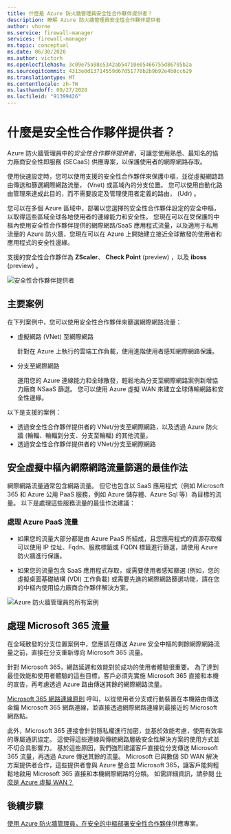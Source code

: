 ```yaml
---
title: 什麼是 Azure 防火牆管理員安全性合作夥伴提供者？
description: 瞭解 Azure 防火牆管理員安全性合作夥伴提供者
author: vhorne
ms.service: firewall-manager
services: firewall-manager
ms.topic: conceptual
ms.date: 06/30/2020
ms.author: victorh
ms.openlocfilehash: 3c09e75a98e5342ab54710e05466755d86705b2a
ms.sourcegitcommit: 4313e0d13714559d67d51770b2b9b92e4b0cc629
ms.translationtype: MT
ms.contentlocale: zh-TW
ms.lasthandoff: 09/27/2020
ms.locfileid: "91399426"
---
```

# <a name="what-are-security-partner-providers"></a>什麼是安全性合作夥伴提供者？

Azure 防火牆管理員中的*安全性合作夥伴提供者*，可讓您使用熟悉、最知名的協力廠商安全性即服務 (SECaaS) 供應專案，以保護使用者的網際網路存取。

使用快速設定時，您可以使用支援的安全性合作夥伴來保護中樞，並從虛擬網路路由傳送和篩選網際網路流量， (Vnet) 或區域內的分支位置。 您可以使用自動化路由管理來達成此目的，而不需要設定及管理使用者定義的路由， (Udr) 。

您可以在多個 Azure 區域中，部署以您選擇的安全性合作夥伴設定的安全中樞，以取得這些區域全球各地使用者的連線能力和安全性。 您現在可以在受保護的中樞內使用安全性合作夥伴提供的網際網路/SaaS 應用程式流量，以及適用于私用流量的 Azure 防火牆，您現在可以在 Azure 上開始建立接近全球散發的使用者和應用程式的安全性邊緣。

支援的安全性合作夥伴為 **ZScaler**、 **Check Point** (preview) ，以及 **iboss** (preview) 。

![安全性合作夥伴提供者](media/trusted-security-partners/trusted-security-partners.png)

## <a name="key-scenarios"></a>主要案例

在下列案例中，您可以使用安全性合作夥伴來篩選網際網路流量：

- 虛擬網路 (VNet) 至網際網路

   針對在 Azure 上執行的雲端工作負載，使用進階使用者感知網際網路保護。

- 分支至網際網路

   運用您的 Azure 連線能力和全球散發，輕鬆地為分支至網際網路案例新增協力廠商 NSaaS 篩選。 您可以使用 Azure 虛擬 WAN 來建立全球傳輸網路和安全性邊緣。

以下是支援的案例：
- 透過安全性合作夥伴提供者的 VNet/分支至網際網路，以及透過 Azure 防火牆 (輪輻、輪輻到分支、分支至輪輻) 的其他流量。
- 透過安全性合作夥伴提供者的 VNet/分支至網際網路

## <a name="best-practices-for-internet-traffic-filtering-in-secured-virtual-hubs"></a>安全虛擬中樞內網際網路流量篩選的最佳作法

網際網路流量通常包含網路流量。 但它也包含以 SaaS 應用程式（例如 Microsoft 365 和 Azure 公用 PaaS 服務，例如 Azure 儲存體、Azure Sql 等）為目標的流量。 以下是處理這些服務流量的最佳作法建議：

### <a name="handling-azure-paas-traffic"></a>處理 Azure PaaS 流量
 
- 如果您的流量大部分都是由 Azure PaaS 所組成，且您應用程式的資源存取權可以使用 IP 位址、Fqdn、服務標籤或 FQDN 標籤進行篩選，請使用 Azure 防火牆進行保護。

- 如果您的流量包含 SaaS 應用程式存取，或需要使用者感知篩選 (例如，您的虛擬桌面基礎結構 (VDI) 工作負載) 或需要先進的網際網路篩選功能，請在您的中樞內使用協力廠商合作夥伴解決方案。

![Azure 防火牆管理員的所有案例](media/trusted-security-partners/all-scenarios.png)

## <a name="handling-microsoft-365-traffic"></a>處理 Microsoft 365 流量

在全域散發的分支位置案例中，您應該在傳送 Azure 安全中樞的剩餘網際網路流量之前，直接在分支重新導向 Microsoft 365 流量。

針對 Microsoft 365，網路延遲和效能對於成功的使用者體驗很重要。 為了達到最佳效能和使用者體驗的這些目標，客戶必須先實施 Microsoft 365 直接和本機的宣告，再考慮透過 Azure 路由傳送其餘的網際網路流量。

[Microsoft 365 網路連線原則](/microsoft-365/enterprise/microsoft-365-network-connectivity-principles) 呼叫，以從使用者分支或行動裝置在本機路由傳送金鑰 Microsoft 365 網路連線，並直接透過網際網路連線到最接近的 Microsoft 網路點。

此外，Microsoft 365 連接會針對隱私權進行加密，並基於效能考慮，使用有效率的專屬通訊協定。 這使得這些連線與傳統網路層級安全性解決方案的使用方式並不切合具影響力。 基於這些原因，我們強烈建議客戶直接從分支傳送 Microsoft 365 流量，再透過 Azure 傳送其餘的流量。 Microsoft 已與數個 SD WAN 解決方案提供者合作，這些提供者會與 Azure 整合並 Microsoft 365，讓客戶能夠輕鬆地啟用 Microsoft 365 直接和本機網際網路的分類。 如需詳細資訊，請參閱 [什麼是 Azure 虛擬 WAN？](../virtual-wan/virtual-wan-about.md)

## <a name="next-steps"></a>後續步驟

[使用 Azure 防火牆管理員，在安全的中樞部署安全性合作夥伴](deploy-trusted-security-partner.md)供應專案。

